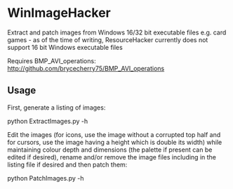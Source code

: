 # WinImageHacker
Extract and patch images from Windows 16/32 bit executable files e.g. card games - as of the time of writing, ResourceHacker currently does not support 16 bit Windows executable files

Requires BMP_AVI_operations: http://github.com/brycecherry75/BMP_AVI_operations

## Usage
First, generate a listing of images:

python ExtractImages.py -h

Edit the images (for icons, use the image without a corrupted top half and for cursors, use the image having a height which is double its width) while maintaining colour depth and dimensions (the palette if present can be edited if desired), rename and/or remove the image files including in the listing file if desired and then patch them:

python PatchImages.py -h